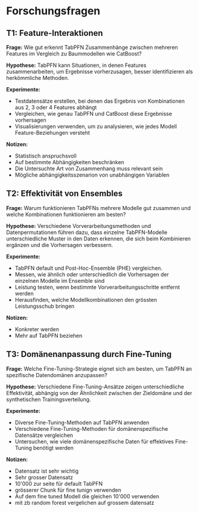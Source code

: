 # Forschungsfragen

## T1: Feature-Interaktionen

**Frage:** Wie gut erkennt TabPFN Zusammenhänge zwischen mehreren Features im
Vergleich zu Baummodellen wie CatBoost?

**Hypothese:** TabPFN kann Situationen, in denen Features zusammenarbeiten, um
Ergebnisse vorherzusagen, besser identifizieren als herkömmliche Methoden.

**Experimente:**

- Testdatensätze erstellen, bei denen das Ergebnis von Kombinationen aus 2, 3
  oder 4 Features abhängt
- Vergleichen, wie genau TabPFN und CatBoost diese Ergebnisse vorhersagen
- Visualisierungen verwenden, um zu analysieren, wie jedes Modell
  Feature-Beziehungen versteht

**Notizen:**

- Statistisch anspruchsvoll
- Auf bestimmte Abhängigkeiten beschränken
- Die Untersuchte Art von Zusammenhang muss relevant sein
- Mögliche abhängigkeitsszenarion von unabhängigen Variablen

## T2: Effektivität von Ensembles

**Frage:** Warum funktionieren TabPFNs mehrere Modelle gut zusammen und welche
Kombinationen funktionieren am besten?

**Hypothese:** Verschiedene Vorverarbeitungsmethoden und Datenpermutationen
führen dazu, dass einzelne TabPFN-Modelle unterschiedliche Muster in den Daten
erkennen, die sich beim Kombinieren ergänzen und die Vorhersagen verbessern.

**Experimente:**

- TabPFN default und Post-Hoc-Ensemble (PHE) vergleichen.
- Messen, wie ähnlich oder unterschiedlich die Vorhersagen der einzelnen Modelle
  im Ensemble sind
- Leistung testen, wenn bestimmte Vorverarbeitungsschritte entfernt werden
- Herausfinden, welche Modellkombinationen den grössten Leistungsschub bringen

**Notizen:**

- Konkreter werden
- Mehr auf TabPFN beziehen

## T3: Domänenanpassung durch Fine-Tuning

**Frage:** Welche Fine-Tuning-Strategie eignet sich am besten, um TabPFN an
spezifische Datendomänen anzupassen?

**Hypothese:** Verschiedene Fine-Tuning-Ansätze zeigen unterschiedliche
Effektivität, abhängig von der Ähnlichkeit zwischen der Zieldomäne und der
synthetischen Trainingsverteilung.

**Experimente:**

- Diverse Fine-Tuning-Methoden auf TabPFN anwenden
- Verschiedene Fine-Tuning-Methoden für domänenspezifische Datensätze
  vergleichen
- Untersuchen, wie viele domänenspezifische Daten für effektives Fine-Tuning
  benötigt werden

**Notizen:**

- Datensatz ist sehr wichtig
- Sehr grosser Datensatz
- 10'000 zur seite für default TabPFN
- grösserer Chunk für fine tunign verwenden
- Auf dem fine tuned Modell die gleichen 10'000 verwenden
- mit zb random forest vergelichen auf grossem datensatz
